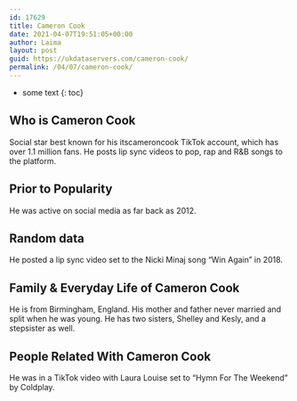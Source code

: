 ```yaml
---
id: 17629
title: Cameron Cook
date: 2021-04-07T19:51:05+00:00
author: Laima
layout: post
guid: https://ukdataservers.com/cameron-cook/
permalink: /04/07/cameron-cook/
---
```


* some text
{: toc}


## Who is Cameron Cook
                  
                  
                  
Social star best known for his itscameroncook TikTok account, which has over 1.1 million fans. He posts lip sync videos to pop, rap and R&B songs to the platform. 
                  
              
            
              
            
                
                
                
## Prior to Popularity
                  
                  
                  
He was active on social media as far back as 2012.
                  
              
            
              
            
                
                
                
## Random data
                  
                  
                  
He posted a lip sync video set to the Nicki Minaj song &#8220;Win Again&#8221; in 2018. 
                  
              
            
              
            
                
                
                
## Family & Everyday Life of Cameron Cook
                  
                  
                  
He is from Birmingham, England. His mother and father never married and split when he was young. He has two sisters, Shelley and Kesly, and a stepsister as well.
                  
              
            
              
            
                
                
                
## People Related With Cameron Cook
                  
                  
                  
He was in a TikTok video with Laura Louise set to &#8220;Hymn For The Weekend&#8221; by Coldplay. 
                  
              
            
              
            
                
              
            
              
              
            
            
              
            
          
          
          